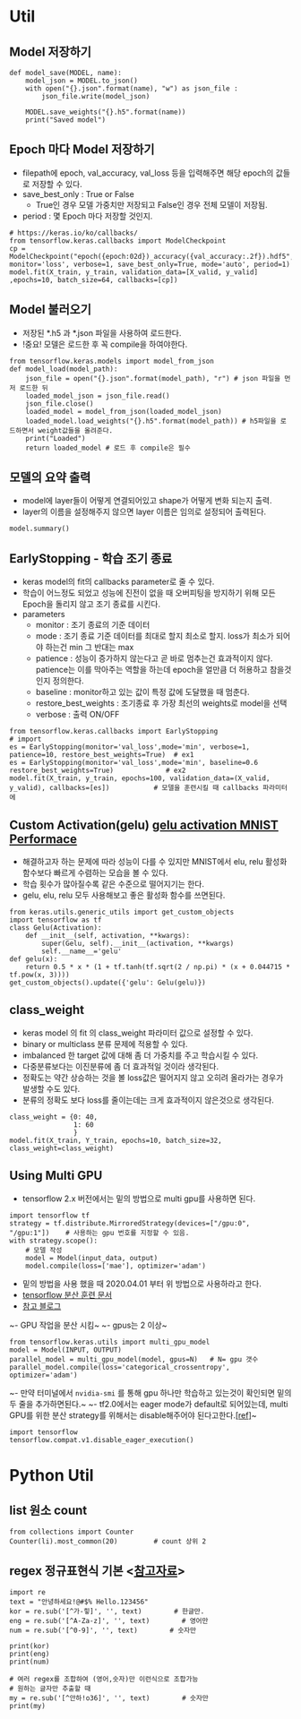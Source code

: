 # Util


## Model 저장하기
```{Python}
def model_save(MODEL, name):
    model_json = MODEL.to_json()
    with open("{}.json".format(name), "w") as json_file : 
        json_file.write(model_json)
    
    MODEL.save_weights("{}.h5".format(name))
    print("Saved model")
```
## Epoch 마다 Model 저장하기
- filepath에 epoch, val_accuracy, val_loss 등을 입력해주면 해당 epoch의 값들로 저장할 수 있다.
- save_best_only : True or False
    - True인 경우 모델 가중치만 저장되고 False인 경우 전체 모델이 저장됨.
- period : 몇 Epoch 마다 저장할 것인지.
```
# https://keras.io/ko/callbacks/
from tensorflow.keras.callbacks import ModelCheckpoint    
cp = ModelCheckpoint("epoch({epoch:02d})_accuracy({val_accuracy:.2f}).hdf5", monitor='loss', verbose=1, save_best_only=True, mode='auto', period=1)
model.fit(X_train, y_train, validation_data=[X_valid, y_valid] ,epochs=10, batch_size=64, callbacks=[cp])

```


## Model 불러오기
- 저장된 *.h5 과  *.json 파일을 사용하여 로드한다.
- !중요! 모델은 로드한 후 꼭 compile을 하여야한다.
```
from tensorflow.keras.models import model_from_json 
def model_load(model_path):
    json_file = open("{}.json".format(model_path), "r") # json 파일을 먼저 로드한 뒤
    loaded_model_json = json_file.read() 
    json_file.close()
    loaded_model = model_from_json(loaded_model_json)
    loaded_model.load_weights("{}.h5".format(model_path)) # h5파일을 로드하면서 weight값들을 올려준다.
    print("Loaded")
    return loaded_model # 로드 후 compile은 필수

```

## 모델의 요약 출력
- model에 layer들이 어떻게 연결되어있고 shape가 어떻게 변화 되는지 출력.
- layer의 이름을 설정해주지 않으면 layer 이름은 임의로 설정되어 출력된다.
```
model.summary()
```

## EarlyStopping - 학습 조기 종료
- keras model의 fit의 callbacks parameter로 줄 수 있다.
- 학습이 어느정도 되었고 성능에 진전이 없을 때 오버피팅을 방지하기 위해 모든 Epoch을 돌리지 않고 조기 종료를 시킨다.
- parameters
    - monitor : 조기 종료의 기준 데이터
    - mode : 조기 종료 기준 데이터를 최대로 할지 최소로 할지. loss가 최소가 되어야 하는건 min 그 반대는 max
    - patience : 성능이 증가하지 않는다고 곧 바로 멈추는건 효과적이지 않다. patience는 이를 막아주는 역할을 하는데 epoch을 얼만큼 더 허용하고 참을것인지 정의한다. 
    - baseline : monitor하고 있는 값이 특정 값에 도달했을 때 멈춘다.
    - restore_best_weights : 조기종료 후 가장 최선의 weights로 model을 선택
    - verbose : 출력 ON/OFF
```
from tensorflow.keras.callbacks import EarlyStopping                                                  # import
es = EarlyStopping(monitor='val_loss',mode='min', verbose=1, patience=10, restore_best_weights=True)  # ex1
es = EarlyStopping(monitor='val_loss',mode='min', baseline=0.6 restore_best_weights=True)             # ex2
model.fit(X_train, y_train, epochs=100, validation_data=(X_valid, y_valid), callbacks=[es])           # 모델을 훈련시킬 때 callbacks 파라미터에 
```
## Custom Activation(gelu) [gelu activation MNIST Performace](https://data-newbie.tistory.com/376)
- 해결하고자 하는 문제에 따라 성능이 다를 수 있지만 MNIST에서 elu, relu 활성화 함수보다 빠르게 수렴하는 모습을 볼 수 있다.
- 학습 횟수가 많아질수록 같은 수준으로 떨어지기는 한다.
- gelu, elu, relu 모두 사용해보고 좋은 활성화 함수를 쓰면된다.

```
from keras.utils.generic_utils import get_custom_objects
import tensorflow as tf
class Gelu(Activation):
    def __init__(self, activation, **kwargs):
        super(Gelu, self).__init__(activation, **kwargs)
        self.__name__='gelu'
def gelu(x):
    return 0.5 * x * (1 + tf.tanh(tf.sqrt(2 / np.pi) * (x + 0.044715 * tf.pow(x, 3))))
get_custom_objects().update({'gelu': Gelu(gelu)})
```


## class_weight
- keras model 의 fit 의 class_weight 파라미터 값으로 설정할 수 있다.
- binary or multiclass 분류 문제에 적용할 수 있다.
- imbalanced 한 target 값에 대해 좀 더 가중치를 주고 학습시킬 수 있다.
- 다중분류보다는 이진분류에 좀 더 효과적일 것이라 생각된다.
- 정확도는 약간 상승하는 것을 볼  loss값은 떨어지지 않고 오히려 올라가는 경우가 발생할 수도 있다.
- 분류의 정확도 보다 loss를 줄이는데는 크게 효과적이지 않은것으로 생각된다.
```{python}
class_weight = {0: 40,
                1: 60
                }
model.fit(X_train, Y_train, epochs=10, batch_size=32, class_weight=class_weight)
```

## Using Multi GPU
- tensorflow 2.x 버전에서는 밑의 방법으로 multi gpu를 사용하면 된다.
```
import tensorflow tf
strategy = tf.distribute.MirroredStrategy(devices=["/gpu:0", "/gpu:1"])    # 사용하는 gpu 번호를 지정할 수 있음.
with strategy.scope():
    # 모델 작성
    model = Model(input_data, output)
    model.compile(loss=['mae'], optimizer='adam')
```
- 밑의 방법을 사용 했을 때 2020.04.01 부터 위 방법으로 사용하라고 한다.
- [tensorflow 분산 훈련 문서](https://www.tensorflow.org/guide/distributed_training?hl=ko)
- [참고 블로그](https://hwiyong.tistory.com/96)

~- GPU 작업을 분산 시킴~
~- gpus는 2 이상~
```
from tensorflow.keras.utils import multi_gpu_model
model = Model(INPUT, OUTPUT)
parallel_model = multi_gpu_model(model, gpus=N)   # N= gpu 갯수
parallel_model.compile(loss='categorical_crossentropy', optimizer='adam')
```
~- 만약 터미널에서 ```nvidia-smi``` 를 통해 gpu 하나만 학습하고 있는것이 확인되면 밑의 두 줄을 추가하면된다.~
~- tf2.0에서는 eager mode가 default로 되어있는데, multi GPU를 위한 분산 strategy를 위해서는 disable해주어야 된다고한다.[[ref]](https://lv99.tistory.com/12)~
```
import tensorflow
tensorflow.compat.v1.disable_eager_execution()
```
 
 # Python Util
 
 ## list 원소 count
 ```
from collections import Counter
Counter(li).most_common(20)         # count 상위 2
 ```
## regex 정규표현식 기본 <[참고자료](http://pythonstudy.xyz/python/article/401-%EC%A0%95%EA%B7%9C-%ED%91%9C%ED%98%84%EC%8B%9D-Regex)>
```
import re
text = "안녕하세요!@#$% Hello.123456"
kor = re.sub('[^가-힣]', '', text)        # 한글만.
eng = re.sub('[^A-Za-z]', '', text)        # 영어만
num = re.sub('[^0-9]', '', text)        # 숫자만

print(kor)
print(eng)
print(num)

# 여러 regex를 조합하여 (영어,숫자)만 이런식으로 조합가능
# 원하는 글자만 추출할 때
my = re.sub('[^안하!o36]', '', text)        # 숫자만
print(my)

```
